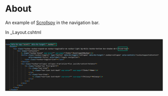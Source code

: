 ﻿# About

An example of [Scrollspy](https://getbootstrap.com/docs/5.2/components/scrollspy/) in the navigation bar.

In _Layout.cshtml


![Figure1](assets/figure1.png)

